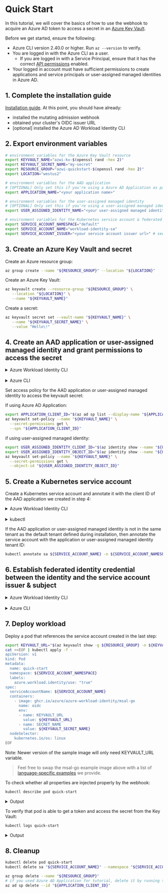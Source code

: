 # Quick Start

<!-- toc -->

In this tutorial, we will cover the basics of how to use the webhook to acquire an Azure AD token to access a secret in an [Azure Key Vault][1].

Before we get started, ensure the following:

* Azure CLI version 2.40.0 or higher. Run `az --version` to verify.
*  You are logged in with the Azure CLI as a user.
   *  If you are logged in with a Service Principal, ensure that it has the correct [API permissions][14] enabled.
*  Your logged in account must have sufficient permissions to create applications and service principals or user-assigned managed identities in Azure AD.

## 1. Complete the installation guide

[Installation guide][13]. At this point, you should have already:
- installed the mutating admission webhook
- obtained your cluster's OIDC issuer URL
- [optional] installed the Azure AD Workload Identity CLI

## 2. Export environment variables

```bash
# environment variables for the Azure Key Vault resource
export KEYVAULT_NAME="azwi-kv-$(openssl rand -hex 2)"
export KEYVAULT_SECRET_NAME="my-secret"
export RESOURCE_GROUP="azwi-quickstart-$(openssl rand -hex 2)"
export LOCATION="westus2"

# environment variables for the AAD application
# [OPTIONAL] Only set this if you're using a Azure AD Application as part of this tutorial
export APPLICATION_NAME="<your application name>"

# environment variables for the user-assigned managed identity
# [OPTIONAL] Only set this if you're using a user-assigned managed identity as part of this tutorial
export USER_ASSIGNED_IDENTITY_NAME="<your user-assigned managed identity name>"

# environment variables for the Kubernetes service account & federated identity credential
export SERVICE_ACCOUNT_NAMESPACE="default"
export SERVICE_ACCOUNT_NAME="workload-identity-sa"
export SERVICE_ACCOUNT_ISSUER="<your service account issuer url>" # see section 1.1 on how to get the service account issuer url
```

## 3. Create an Azure Key Vault and secret

Create an Azure resource group:

```bash
az group create --name "${RESOURCE_GROUP}" --location "${LOCATION}"
```

Create an Azure Key Vault:

```bash
az keyvault create --resource-group "${RESOURCE_GROUP}" \
   --location "${LOCATION}" \
   --name "${KEYVAULT_NAME}"
```

Create a secret:

```bash
az keyvault secret set --vault-name "${KEYVAULT_NAME}" \
   --name "${KEYVAULT_SECRET_NAME}" \
   --value "Hello\!"
```

## 4. Create an AAD application or user-assigned managed identity and grant permissions to access the secret

<details>
<summary>Azure Workload Identity CLI</summary>

> NOTE: `azwi` currently only supports Azure AD Applications. If you want to use a user-assigned managed identity, skip this section and follow the steps in the Azure CLI section.

```bash
azwi serviceaccount create phase app --aad-application-name "${APPLICATION_NAME}"
```

<details>
<summary>Output</summary>

```
INFO[0000] No subscription provided, using selected subscription from Azure CLI: REDACTED
INFO[0005] [aad-application] created an AAD application  clientID=REDACTED name=azwi-test objectID=REDACTED
WARN[0005] --service-principal-name not specified, falling back to AAD application name
INFO[0005] [aad-application] created service principal   clientID=REDACTED name=azwi-test objectID=REDACTED
```

</details>

</details>

<br>

<details>
<summary>Azure CLI</summary>

```bash
# create an AAD application if using Azure AD Application for this tutorial
az ad sp create-for-rbac --name "${APPLICATION_NAME}"
```

```bash
# create a user-assigned managed identity if using user-assigned managed identity for this tutorial
az identity create --name "${USER_ASSIGNED_IDENTITY_NAME}" --resource-group "${RESOURCE_GROUP}"
```

</details>

Set access policy for the AAD application or user-assigned managed identity to access the keyvault secret:

If using Azure AD Application:

```bash
export APPLICATION_CLIENT_ID="$(az ad sp list --display-name "${APPLICATION_NAME}" --query '[0].appId' -otsv)"
az keyvault set-policy --name "${KEYVAULT_NAME}" \
  --secret-permissions get \
  --spn "${APPLICATION_CLIENT_ID}"
```

if using user-assigned managed identity:

```bash
export USER_ASSIGNED_IDENTITY_CLIENT_ID="$(az identity show --name "${USER_ASSIGNED_IDENTITY_NAME}" --resource-group "${RESOURCE_GROUP}" --query 'clientId' -otsv)"
export USER_ASSIGNED_IDENTITY_OBJECT_ID="$(az identity show --name "${USER_ASSIGNED_IDENTITY_NAME}" --resource-group "${RESOURCE_GROUP}" --query 'principalId' -otsv)"
az keyvault set-policy --name "${KEYVAULT_NAME}" \
  --secret-permissions get \
  --object-id "${USER_ASSIGNED_IDENTITY_OBJECT_ID}"
```

## 5. Create a Kubernetes service account

Create a Kubernetes service account and annotate it with the client ID of the AAD application we created in step 4:

<details>
<summary>Azure Workload Identity CLI</summary>

> NOTE: `azwi` currently only supports Azure AD Applications. If you want to use a user-assigned managed identity, skip this section and follow the steps in the `kubectl` section.

```bash
azwi serviceaccount create phase sa \
  --aad-application-name "${APPLICATION_NAME}" \
  --service-account-namespace "${SERVICE_ACCOUNT_NAMESPACE}" \
  --service-account-name "${SERVICE_ACCOUNT_NAME}"
```

<details>
<summary>Output</summary>

```
INFO[0000] No subscription provided, using selected subscription from Azure CLI: REDACTED
INFO[0002] [service-account] created Kubernetes service account  name=workload-identity-sa namespace=default
```

</details>

</details>

<br>

<details>
<summary>kubectl</summary>

```bash
cat <<EOF | kubectl apply -f -
apiVersion: v1
kind: ServiceAccount
metadata:
  annotations:
    azure.workload.identity/client-id: ${APPLICATION_CLIENT_ID:-$USER_ASSIGNED_IDENTITY_CLIENT_ID}
  labels:
    azure.workload.identity/use: "true"  # if you're using azure-workload-identity v1.0.0+, this label is not required.
  name: ${SERVICE_ACCOUNT_NAME}
  namespace: ${SERVICE_ACCOUNT_NAMESPACE}
EOF
```

<details>
<summary>Output</summary>

```bash
serviceaccount/workload-identity-sa created
```

</details>

</details>

If the AAD application or user-assigned managed identity is not in the same tenant as the default tenant defined during installation, then annotate the service account with the application or user-assigned managed identity tenant ID:

```bash
kubectl annotate sa ${SERVICE_ACCOUNT_NAME} -n ${SERVICE_ACCOUNT_NAMESPACE} azure.workload.identity/tenant-id="${APPLICATION_OR_USER_ASSIGNED_IDENTITY_TENANT_ID}" --overwrite
```

## 6. Establish federated identity credential between the identity and the service account issuer & subject

<details>
<summary>Azure Workload Identity CLI</summary>

> NOTE: `azwi` currently only supports Azure AD Applications. If you want to use a user-assigned managed identity, skip this section and follow the steps in the `Azure CLI` section.

```bash
azwi serviceaccount create phase federated-identity \
  --aad-application-name "${APPLICATION_NAME}" \
  --service-account-namespace "${SERVICE_ACCOUNT_NAMESPACE}" \
  --service-account-name "${SERVICE_ACCOUNT_NAME}" \
  --service-account-issuer-url "${SERVICE_ACCOUNT_ISSUER}"
```

<details>
<summary>Output</summary>

```
INFO[0000] No subscription provided, using selected subscription from Azure CLI: REDACTED
INFO[0032] [federated-identity] added federated credential  objectID=REDACTED subject="system:serviceaccount:default:workload-identity-sa"
```

</details>

</details>

<br>

<details>
<summary>Azure CLI</summary>

If using Azure AD Application:

```bash
# Get the object ID of the AAD application
export APPLICATION_OBJECT_ID="$(az ad app show --id ${APPLICATION_CLIENT_ID} --query id -otsv)"
```

Add the federated identity credential:

```bash
cat <<EOF > params.json
{
  "name": "kubernetes-federated-credential",
  "issuer": "${SERVICE_ACCOUNT_ISSUER}",
  "subject": "system:serviceaccount:${SERVICE_ACCOUNT_NAMESPACE}:${SERVICE_ACCOUNT_NAME}",
  "description": "Kubernetes service account federated credential",
  "audiences": [
    "api://AzureADTokenExchange"
  ]
}
EOF

az ad app federated-credential create --id ${APPLICATION_OBJECT_ID} --parameters @params.json
```

If using user-assigned managed identity:

```bash
az identity federated-credential create \
  --name "kubernetes-federated-credential" \
  --identity-name "${USER_ASSIGNED_IDENTITY_NAME}" \
  --resource-group "${RESOURCE_GROUP}" \
  --issuer "${SERVICE_ACCOUNT_ISSUER}" \
  --subject "system:serviceaccount:${SERVICE_ACCOUNT_NAMESPACE}:${SERVICE_ACCOUNT_NAME}"
```

</details>

## 7. Deploy workload

Deploy a pod that references the service account created in the last step:

```bash
export KEYVAULT_URL="$(az keyvault show -g ${RESOURCE_GROUP} -n ${KEYVAULT_NAME} --query properties.vaultUri -o tsv)"
cat <<EOF | kubectl apply -f -
apiVersion: v1
kind: Pod
metadata:
  name: quick-start
  namespace: ${SERVICE_ACCOUNT_NAMESPACE}
  labels:
    azure.workload.identity/use: "true"
spec:
  serviceAccountName: ${SERVICE_ACCOUNT_NAME}
  containers:
    - image: ghcr.io/azure/azure-workload-identity/msal-go
      name: oidc
      env:
      - name: KEYVAULT_URL
        value: ${KEYVAULT_URL}
      - name: SECRET_NAME
        value: ${KEYVAULT_SECRET_NAME}
  nodeSelector:
    kubernetes.io/os: linux
EOF
```
Note: Newer version of the sample image will only need KEYVAULT_URL variable.

> Feel free to swap the msal-go example image above with a list of [language-specific examples](./topics/language-specific-examples/msal.md) we provide.

To check whether all properties are injected properly by the webhook:

```bash
kubectl describe pod quick-start
```

<details>
<summary>Output</summary>

You can verify the following injected properties in the output:

| Environment variable         | Description                                                                        |
| ---------------------------- | ---------------------------------------------------------------------------------- |
| `AZURE_AUTHORITY_HOST`       | The Azure Active Directory (AAD) endpoint.                                         |
| `AZURE_CLIENT_ID`            | The client ID of the AAD application or user-assigned managed identity.            |
| `AZURE_TENANT_ID`            | The tenant ID of the registered AAD application or user-assigned managed identity. |
| `AZURE_FEDERATED_TOKEN_FILE` | The path of the projected service account token file.                              |

<br/>

| Volume mount                                         | Description                                           |
| ---------------------------------------------------- | ----------------------------------------------------- |
| `/var/run/secrets/azure/tokens/azure-identity-token` | The path of the projected service account token file. |

<br/>

| Volume                 | Description                           |
| ---------------------- | ------------------------------------- |
| `azure-identity-token` | The projected service account volume. |

```log
Name:         quick-start
Namespace:    default
Priority:     0
Node:         k8s-agentpool1-38097163-vmss000002/10.240.0.34
Start Time:   Wed, 13 Oct 2021 15:49:25 -0700
Labels:       azure.workload.identity/use=true
Annotations:  <none>
Status:       Running
IP:           10.240.0.55
IPs:
  IP:  10.240.0.55
Containers:
  oidc:
    Container ID:   containerd://f425e89eef9aa3a62eb51a3daa5af8c06d8a59baa79c4e4dbb1887aea2647048
    Image:          ghcr.io/azure/azure-workload-identity/msal-go:latest
    Image ID:       ghcr.io/azure/azure-workload-identity/msal-go@sha256:84421aeea707ce66ade0891d9fcd3bb3f7bbd5dd3f810caced0acd315dcf8751
    Port:           <none>
    Host Port:      <none>
    State:          Running
      Started:      Wed, 13 Oct 2021 15:49:29 -0700
    Ready:          True
    Restart Count:  0
    Environment:
      KEYVAULT_URL:               ${KEYVAULT_URL}
      SECRET_NAME:                ${KEYVAULT_SECRET_NAME}
      AZURE_AUTHORITY_HOST:       (Injected by the webhook)
      AZURE_CLIENT_ID:            (Injected by the webhook)
      AZURE_TENANT_ID:            (Injected by the webhook)
      AZURE_FEDERATED_TOKEN_FILE: (Injected by the webhook)
    Mounts:
      /var/run/secrets/kubernetes.io/serviceaccount from kube-api-access-844ns (ro)
      /var/run/secrets/azure/tokens from azure-identity-token (ro) (Injected by the webhook)
Conditions:
  Type              Status
  Initialized       True
  Ready             True
  ContainersReady   True
  PodScheduled      True
Volumes:
  kube-api-access-844ns:
    Type:                    Projected (a volume that contains injected data from multiple sources)
    TokenExpirationSeconds:  3607
    ConfigMapName:           kube-root-ca.crt
    ConfigMapOptional:       <nil>
    DownwardAPI:             true
  azure-identity-token: (Injected by the webhook)
    Type:                    Projected (a volume that contains injected data from multiple sources)
    TokenExpirationSeconds:  3600
QoS Class:                   BestEffort
Node-Selectors:              kubernetes.io/os=linux
Tolerations:                 node.kubernetes.io/not-ready:NoExecute op=Exists for 300s
                             node.kubernetes.io/unreachable:NoExecute op=Exists for 300s
Events:
  Type    Reason     Age   From               Message
  ----    ------     ----  ----               -------
  Normal  Scheduled  19s   default-scheduler  Successfully assigned oidc/quick-start to k8s-agentpool1-38097163-vmss000002
  Normal  Pulling    18s   kubelet            Pulling image "ghcr.io/azure/azure-workload-identity/msal-go:latest"
  Normal  Pulled     16s   kubelet            Successfully pulled image "ghcr.io/azure/azure-workload-identity/msal-go:latest" in 1.987165801s
  Normal  Created    15s   kubelet            Created container oidc
  Normal  Started    15s   kubelet            Started container oidc
```

</details>

To verify that pod is able to get a token and access the secret from the Key Vault:

```bash
kubectl logs quick-start
```

<details>
<summary>Output</summary>

If successful, the log output would be similar to the following output:

```bash
I1013 22:49:29.872708       1 main.go:30] "successfully got secret" secret="Hello!"
```

</details>

## 8. Cleanup

```bash
kubectl delete pod quick-start
kubectl delete sa "${SERVICE_ACCOUNT_NAME}" --namespace "${SERVICE_ACCOUNT_NAMESPACE}"

az group delete --name "${RESOURCE_GROUP}"
# if you used Azure AD Application for tutorial, delete it by running the following command
az ad sp delete --id "${APPLICATION_CLIENT_ID}"
```

[1]: https://azure.microsoft.com/en-us/services/key-vault/

[2]: https://kubernetes.io/docs/tasks/tools/

[3]: https://kind.sigs.k8s.io/docs/user/quick-start/#installation

[4]: https://www.docker.com/

[5]: https://azure.microsoft.com/en-us/

[6]: https://docs.microsoft.com/en-us/cli/azure/install-azure-cli

[7]: https://github.com/Azure/azure-workload-identity/blob/1cb9d78159458b0c820c9c08fadf967833c8cdb4/deploy/azure-wi-webhook.yaml#L103-L104

[8]: https://portal.azure.com/#cloudshell/

[9]: ./topics/managed-clusters.md

[10]: ./topics/self-managed-clusters.md

[11]: ../installation.md#helm

[12]: ../installation.md#deployment-yaml

[13]: ./installation.md

[14]: ./known-issues.md#user-tried-to-log-in-to-a-device-from-a-platform-unknown-thats-currently-not-supported-through-conditional-access-policy
